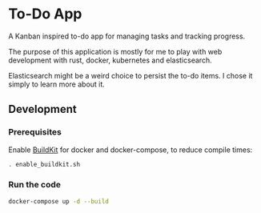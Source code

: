 # To-Do App

A Kanban inspired to-do app for managing tasks and tracking progress.

The purpose of this application is mostly for me to play with web development
with rust, docker, kubernetes and elasticsearch.

Elasticsearch might be a weird choice to persist the to-do items.
I chose it simply to learn more about it.

## Development

### Prerequisites

Enable [BuildKit](https://docs.docker.com/develop/develop-images/build_enhancements/)
for docker and docker-compose, to reduce compile times:

```sh
. enable_buildkit.sh
```

### Run the code

```sh
docker-compose up -d --build
```
